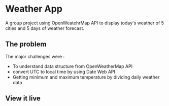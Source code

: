 # Weather App
A group project using OpenWeatehrMap API to display today's weather of 5 cities and 5 days of weather forecast.

## The problem
The major challenges were :    
 - To understand data structure from OpenWeatherMap API
 - convert UTC to local time by using Date Web API
 - Getting minimum and maximum temperature by dividing daily weather data

## View it live

